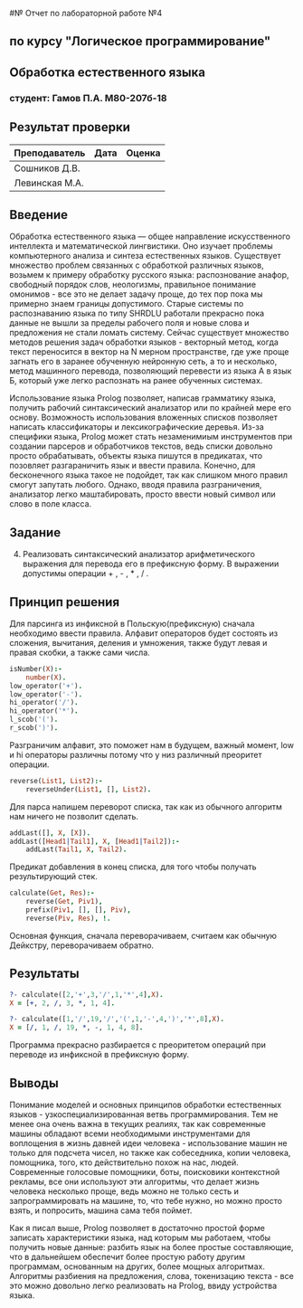 #№ Отчет по лабораторной работе №4
## по курсу "Логическое программирование"

## Обработка естественного языка

### студент: Гамов П.А. М80-207б-18

## Результат проверки

| Преподаватель     | Дата         |  Оценка       |
|-------------------|--------------|---------------|
| Сошников Д.В. |              |               |
| Левинская М.А.|              |               |

<!-- > *Комментарии проверяющих (обратите внимание, что более подробные комментарии возможны непосредственно в репозитории по тексту программы)* -->


## Введение

<!-- Какие подходы обычно применяются для обработки естественных и искусственных языков?
Почему Prolog оказывается удобным языком для решения таких задач? -->

Обработка естественного языка — общее направление искусственного интеллекта и математической лингвистики. Оно изучает проблемы компьютерного анализа и синтеза естественных языков. Существует множество проблем связанных с обработкой различных языков, возьмем к примеру обработку русского языка: распознование анафор, свободный порядок слов, неологизмы, правильное понимание омонимов - все это не делает задачу проще, до тех пор пока мы примерно знаем границы допустимого. Старые системы по распознаванию языка по типу SHRDLU работали прекрасно пока данные не вышли за пределы рабочего поля и новые слова и предложения не стали ломать систему. Сейчас существует множество методов решения задач обработки языков - векторный метод, когда текст переносится в вектор на N мерном пространстве, где уже проще загнать его в заранее обученную нейронную сеть, а то и несколько, метод машинного перевода, позволяющий перевести из языка А в язык Б, который уже легко распознать на ранее обученных системах.

Использование языка Prolog позволяет, написав грамматику языка, получить рабочий синтаксический анализатор или по крайней мере его основу. Возможность использования вложенных списков позволяет написать классификаторы и лексикографические деревья. Из-за специфики языка, Prolog может стать незаменимиым инструментов при создании парсеров и обработчиков текстов, ведь списки довольно просто обрабатывать, объекты языка пишутся в предикатах, что позовляет разгараничить язык и ввести правила. Конечно, для бесконечного языка такое не подойдет, так как слишком много правил смогут запутать любого. Однако, вводя правила разграничения, анализатор легко маштабировать, просто ввести новый символ или слово в поле класса.

## Задание

4. Реализовать синтаксический анализатор арифметического выражения для перевода его в префиксную форму. В выражении допустимы операции + , - , * , / .

## Принцип решения

<!-- Опишите своими словами принцип решения задачи, приведите важные фрагменты кода. -->

Для парсинга из инфиксной в Польскую(префиксную) сначала необходимо ввести правила. Алфавит операторов будет состоять из сложения, вычитания, деления и умножения, также будут левая и правая скобки, а также сами числа.

```prolog
isNumber(X):-
    number(X).
low_operator('+').
low_operator('-').
hi_operator('/').
hi_operator('*').
l_scob('(').
r_scob(')').
```

Разграничим алфавит, это поможет нам в будущем, важный момент, low и hi операторы различны потому что у низ различный преоритет операции.

```prolog
reverse(List1, List2):-
    reverseUnder(List1, [], List2).
```

Для парса напишем переворот списка, так как из обычного алгоритм нам ничего не позволит сделать.

```prolog
addLast([], X, [X]).
addLast([Head1|Tail1], X, [Head1|Tail2]):-
    addLast(Tail1, X, Tail2).
```

Предикат добавления в конец списка, для того чтобы получать результирующий стек.

```prolog
calculate(Get, Res):-
    reverse(Get, Piv1),
    prefix(Piv1, [], [], Piv),
    reverse(Piv, Res), !.
```

Основная функция, сначала переворачиваем, считаем как обычную Дейкстру, переворачиваем обратно.

## Результаты

<!-- Приведите результаты работы программы. -->

```prolog
?- calculate([2,'+',3,'/',1,'*',4],X).
X = [+, 2, /, 3, *, 1, 4].
```

```prolog
?- calculate([1,'/',19,'/','(',1,'-',4,')','*',8],X).
X = [/, 1, /, 19, *, -, 1, 4, 8].
```

Программа прекрасно разбирается с преоритетом операций при переводе из инфиксной в префиксную форму.

## Выводы

<!-- Сформулируйте *содержательные* выводы по лабораторной работе.
Чему она вас научила? Над чем заставила задуматься? -->

Понимание моделей и основных принципов обработки естественных языков - узкоспециализированная ветвь программирования. Тем не менее она очень важна в текущих реалиях, так как современные машины обладают всеми необходимыми инструментами для воплощения в жизнь давней идеи человека - использование машин не только для подсчета чисел, но также как собеседника, копии человека, помощника, того, кто действительно похож на нас, людей. Современные голосовые помощники, боты, поисковики контекстной рекламы, все они используют эти алгоритмы, что делает жизнь человека несколько проще, ведь можно не только сесть и запрограммировать на машине, то, что тебе нужно, но можно просто взять, и попросить, машина сама тебя поймет.

<!-- Удобным ли оказывается Пролог для решения задач грамматического разбора? Почему? -->

Как я писал выше, Prolog позволяет в достаточно простой форме записать характеристики языка, над которым мы работаем, чтобы получить новые данные: разбить язык на более простые составляющие, что в дальнейшем обеспечит более простую работу другим программам, основанным на других, более мощных алгоритмах. Алгоритмы разбиения на предложения, слова, токенизацию текста - все это можно довольно легко реализовать на Prolog, ввиду устройства языка.

<!-- Помните, что несодержательные выводы -
самая частая причина снижения оценки за лабораторную. -->

